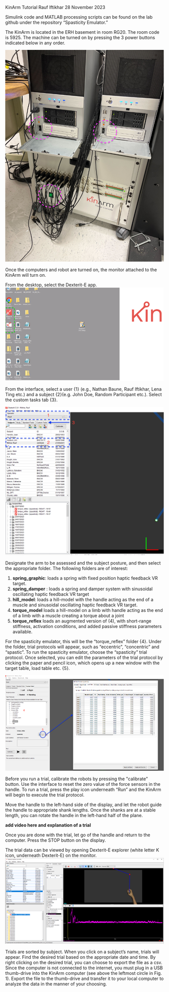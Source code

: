KinArm Tutorial
Rauf Iftikhar
28 November 2023

Simulink code and MATLAB processing scripts can be found on the lab github under the repository “Spasticity Emulator.” 

The KinArm is located in the ERH basement in room RG20. The room code is 5925. The machine can be turned on by pressing the 3 power buttons indicated below in any order. 

![KinArm Power Buttons](./Tutorial/kinarm_computers.jpg)

Once the computers and robot are turned on, the monitor attached to the KinArm will turn on. 

From the desktop, select the Dexterit-E app. 
![KinArm Monitor](./Tutorial/desktop.png)


From the interface, select a user {1} (e.g., Nathan Baune, Rauf Iftikhar, Lena Ting etc.) and a subject {2}(e.g. John Doe, Random Participant etc.). Select the custom tasks tab {3}. 

![Dexterit-E Interface](./Tutorial/dext.PNG)


Designate the arm to be assessed and the subject posture, and then select the appropriate folder. The following folders are of interest:
1. **spring_graphic**: loads a spring with fixed position haptic feedback VR target.
2. **spring_damper** : loads a spring and damper system with sinusoidal oscillating haptic feedback VR target
3. **hill_model**: loads a hill-model with the handle acting as the end of a muscle and sinusoidal oscillating haptic feedback VR target.
4. **torque_model** loads a hill-model on a limb with handle acting as the end of a limb with a muscle creating a torque about a joint
5. **torque_reflex** loads an augmented version of (4), with short-range stiffness, activation conditions, and added passive stiffness parameters available.

For the spasticity emulator, this will be the “torque_reflex” folder {4}. Under the folder, trial protocols will appear, such as “eccentric”, “concentric” and “spastic”. To run the spasticity emulator, choose the “spasticity” trial protocol. Once selected, you can edit the parameters of the trial protocol by clicking the paper and pencil icon, which opens up a new window with the target table, load table etc. {5}.  

![Edit Trial Protocol](./Tutorial/TP.PNG)

Before you run a trial, calibrate the robots by pressing the "calibrate" button. Use the interface to reset the zero value of the force sensors in the handle.
To run a trial, press the play icon underneath “Run” and the KinArm will begin to execute the trial protocol. 

Move the handle to the left-hand side of the display, and let the robot guide the handle to appropriate shank lengths. Once the shanks are at a stable length, you can rotate the handle in the left-hand half of the plane. 

**add video here and explanation of a trial**


Once you are done with the trial, let go of the handle and return to the computer. Press the STOP button on the display. 

The trial data can be viewed by opening Dexterit-E explorer (white letter K icon, underneath Dexterit-E) on the monitor. 
![Dexterit-E Interface](./Tutorial/Dex_Explore.PNG)

Trials are sorted by subject. When you click on a subject’s name, trials will appear. Find the desired trial based on the appropriate date and time. By right clicking on the desired trial, you can choose to export the file as a csv. Since the computer is not connected to the internet, you must plug in a USB thumb-drive into the KinArm computer (see above the leftmost circle in Fig. 1). Export the file to the thumb-drive and transfer it to your local computer to analyze the data in the manner of your choosing. 

